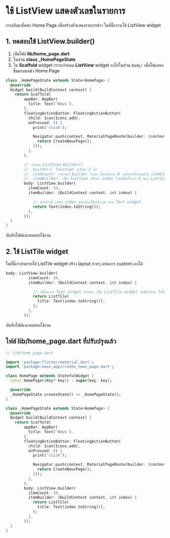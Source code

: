 
# ใช้ ListView แสดงตัวเลขในรายการ

เรากลับมาที่หน้า Home Page เพื่อสร้างตัวแสดงรายการข่าว ในที่นี้เราจะใช้ ListView widget

## 1. ทดสอบใช้ ListView.builder()

1. เปิดไฟล์ **lib/home_page.dart**
2. ในส่วน **class _HomePageState**
3. ใน **Scaffold** widget เราจะกำหนด **ListView** widget ลงไปในส่วน `body:` เพื่อให้แสดงขึ้นมาบนหน้า Home Page

```dart
class _HomePageState extends State<HomePage> {
  @override
  Widget build(BuildContext context) {
    return Scaffold(
        appBar: AppBar(
          title: Text('News'),
        ),
        floatingActionButton: FloatingActionButton(
          child: Icon(Icons.add),
          onPressed: () {
            print('click');

            Navigator.push(context, MaterialPageRoute(builder: (context) {
              return CreateNewsPage();
            }));
          },
        ),

        // กำหนด ListView.builder() 
        // .builder() function จะรับค่า 2 ค่า
        //  itemCount: จำนวนที่ builder จะนับ โดยเริ่มจาก 0 จนถึงค่าที่กำหนดใน itemCount
        //  itemBuilder: เป็น function ที่รับค่า index (ค่าที่นับไล่จาก 0 ของ ListView เวลาทำงาน) function itemBuilder นี้ต้อง return widget ออกไป เพื่อให้ ListView เอาไปแสดงเป็นรายการบนหน้าแอพ
        body: ListView.builder(
          itemCount: 10,
          itemBuilder: (BuildContext context, int index) {

            // ตัวอย่างนี้ เอาค่า index มาแสดงเป็นข้อความ ผ่าน Text widget
            return Text(index.toString());
          },
        ));
  }
}
```

บันทึกไฟล์และทดสอบใช้งาน

## 2. ใช้ ListTile widget 

ในที่นี้เราสามารถใช้ ListTile widget สร้าง layout สวยๆ แทนการ custom เองได้ 

```dart
body: ListView.builder(
          itemCount: 10,
          itemBuilder: (BuildContext context, int index) {

            // เปลี่ยนจาก Text widget ธรรมดา เป็น ListTile widget ซึ่งมีค่าต่างๆ ให้ใช้จัด layout มากกว่า
            return ListTile(
              title: Text(index.toString()),
            );
          },
        ));
```

บันทึกไฟล์และทดสอบใช้งาน

## ไฟล์ lib/home_page.dart ที่ปรับปรุงแล้ว 

```dart
// lib/home_page.dart

import 'package:flutter/material.dart';
import 'package:news_app/create_news_page.dart';

class HomePage extends StatefulWidget {
  const HomePage({Key? key}) : super(key: key);

  @override
  _HomePageState createState() => _HomePageState();
}

class _HomePageState extends State<HomePage> {
  @override
  Widget build(BuildContext context) {
    return Scaffold(
        appBar: AppBar(
          title: Text('News'),
        ),
        floatingActionButton: FloatingActionButton(
          child: Icon(Icons.add),
          onPressed: () {
            print('click');

            Navigator.push(context, MaterialPageRoute(builder: (context) {
              return CreateNewsPage();
            }));
          },
        ),
        body: ListView.builder(
          itemCount: 10,
          itemBuilder: (BuildContext context, int index) {
            return ListTile(
              title: Text(index.toString()),
            );
          },
        ));
  }
}


```


